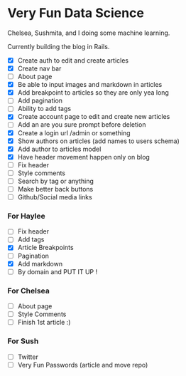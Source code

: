 # Very Fun Data Science
Chelsea, Sushmita, and I doing some machine learning.

Currently building the blog in Rails.

- [x] Create auth to edit and create articles
- [x] Create nav bar
- [ ] About page
- [x] Be able to input images and markdown in articles
- [x] Add breakpoint to articles so they are only yea long
- [ ] Add pagination
- [ ] Ability to add tags
- [x] Create account page to edit and create new articles
- [ ] Add an are you sure prompt before deletion
- [x] Create a login url /admin or something
- [x] Show authors on articles (add names to users schema)
- [x] Add author to articles model
- [x] Have header movement happen only on blog
- [ ] Fix header
- [ ] Style comments
- [ ] Search by tag or anything
- [ ] Make better back buttons
- [ ] Github/Social media links

### For Haylee
- [ ] Fix header
- [ ] Add tags
- [x] Article Breakpoints
- [ ] Pagination
- [x] Add markdown
- [ ] By domain and PUT IT UP !

### For Chelsea
- [ ] About page
- [ ] Style Comments  
- [ ] Finish 1st article :)

### For Sush
- [ ] Twitter
- [ ] Very Fun Passwords (article and move repo)
